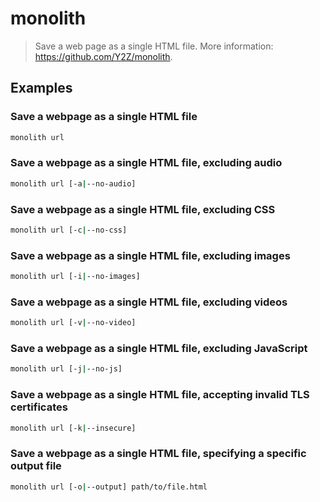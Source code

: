 # monolith

> Save a web page as a single HTML file. More information: <https://github.com/Y2Z/monolith>.

## Examples

### Save a webpage as a single HTML file

```bash
monolith url
```

### Save a webpage as a single HTML file, excluding audio

```bash
monolith url [-a|--no-audio]
```

### Save a webpage as a single HTML file, excluding CSS

```bash
monolith url [-c|--no-css]
```

### Save a webpage as a single HTML file, excluding images

```bash
monolith url [-i|--no-images]
```

### Save a webpage as a single HTML file, excluding videos

```bash
monolith url [-v|--no-video]
```

### Save a webpage as a single HTML file, excluding JavaScript

```bash
monolith url [-j|--no-js]
```

### Save a webpage as a single HTML file, accepting invalid TLS certificates

```bash
monolith url [-k|--insecure]
```

### Save a webpage as a single HTML file, specifying a specific output file

```bash
monolith url [-o|--output] path/to/file.html
```
